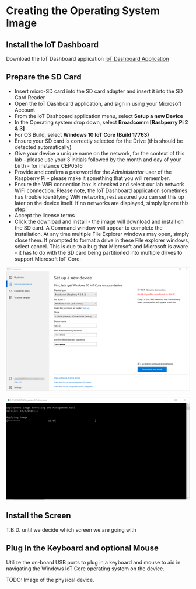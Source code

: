 # Creating the Operating System Image
## Install the IoT Dashboard
Download the IoT Dashboard application
[IoT Dashboard Application](https://docs.microsoft.com/en-us/windows/iot-core/downloads)
## Prepare the SD Card
* Insert micro-SD card into the SD card adapter and insert it into the SD Card Reader
* Open the IoT Dashboard application, and sign in using your Microsoft Account
* From the IoT Dashboard application menu, select **Setup a new Device**
* In the Operating system drop down, select **Broadcomm [Rasbperry Pi 2 & 3]**
* For OS Build, select **Windows 10 IoT Core (Build 17763)**
* Ensure your SD card is correctly selected for the Drive (this should be detected automatically)
* Give your device a unique name on the network, for the context of this lab - please use your 3 initials followed by the month and day of your birth - for instance CEP0516
* Provide and confirm a password for the *Administrator* user of the Raspberry Pi - please make it something that you will remember.
* Ensure the WiFi connection box is checked and select our lab network WiFi connection. Please note, the IoT Dashboard application sometimes has trouble identifying WiFi networks, rest assured you can set this up later on the device itself. If no networks are displayed, simply ignore this step.
* Accept the license terms
* Click the download and install - the image will download and install on the SD card. A Command window will appear to complete the installation. At any time multiple File Explorer windows may open, simply close them. If prompted to format a drive in these File explorer windows, select cancel. This is due to a bug that Microsoft and Microsoft is aware - it has to do with the SD card being partitioned into multiple drives to support Microsoft IoT Core.

![Setting up a new device](./images/IoTDashboardSetUpANewDevice.png)

![Installation Console Window](./images/InstallationConsoleWindow.png)

## Install the Screen
T.B.D. until we decide which screen we are going with


## Plug in the Keyboard and optional Mouse  
Utilize the on-board USB ports to plug in a keyboard and mouse to aid in navigating the Windows IoT Core operating system on the device.

TODO: Image of the physical device.


